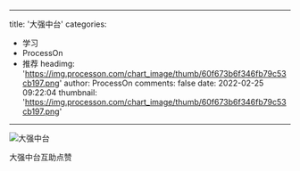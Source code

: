 
---
title: '大强中台'
categories: 
 - 学习
 - ProcessOn
 - 推荐
headimg: 'https://img.processon.com/chart_image/thumb/60f673b6f346fb79c53cb197.png'
author: ProcessOn
comments: false
date: 2022-02-25 09:22:04
thumbnail: 'https://img.processon.com/chart_image/thumb/60f673b6f346fb79c53cb197.png'
---

<div>   
<img class="thumb" alt="大强中台" src="https://img.processon.com/chart_image/thumb/60f673b6f346fb79c53cb197.png" referrerpolicy="no-referrer">
<p>大强中台互助点赞</p>  
</div>
            